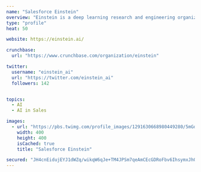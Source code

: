 ```yaml
---
name: "Salesforce Einstein"
overview: "Einstein is a deep learning research and engineering organization for Salesforce."
type: "profile"
heat: 50

website: https://einstein.ai/

crunchbase:
  url: "https://www.crunchbase.com/organization/einstein"

twitter:
  username: "einstein_ai"
  url: "https://twitter.com/einstein_ai"
  followers: 142


topics:
  - AI
  - AI in Sales

images:
  - url: "https://pbs.twimg.com/profile_images/1291630668980449280/5mGdX9eY_400x400.jpg"
    width: 400
    height: 400
    isCached: true
    title: "Salesforce Einstein"

secured: "JH4cnEidujEYJ1dWZq/wikqW6qJe+TM4JPSm7qeAmCEcGDRoFbv6IhsymxJhOPG0WCTsnppdjYdpojv+p8ttutZN4rBBbUDLDQ+yng0S0o9EOLWKQ0gKCKkHIm5bh2Xs4Z/P39NWWe7k0m29WylcQic//6QylXuN+DTYkn4WbDEUtx4XjZQ7Xk5T5Y07o/ARwpswwb89CknalhEFtuvLM4XEPbxLfMyZ34UAt9xm6t7eUC7LwRlvEHwnHq4aegkxwXxTyC+tDbVT/jM2qwSHb9AhcTKZW/X1sZDEqhQosS3a8OaY3ldjGl7qRfwNkYUemaaglDt5FLd1gCMTqFp3ToSb7/Vz91CTVltATWM7ihRRrkX57iMPUP8t5IOsjSX9+EcvzxVVdzkEuAx1/SoXrw==;8Ia+7xptG/vrqW49819fvg=="
---
```


